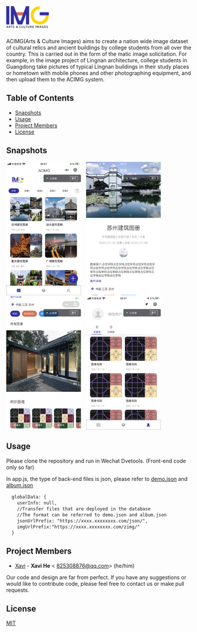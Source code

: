 # <img src='https://github.com/HeXavi8/ACIMG/blob/main/images/logo.png' height='60'/>

ACIMG(Arts & Culture Images) aims to create a nation wide image dataset of cultural relics and ancient buildings by college students from all over the country. This is carried out in the form of the matic image solicitation. For example, in the image project of Lingnan architecture, college students in Guangdong take pictures of typical Lingnan buildings in their study places or hometown with mobile phones and other photographing equipment, and then upload them to the ACIMG system.

## Table of Contents
* [Snapshots](#Snapshots)
* [Usage](#Usage)
* [Project Members](#Project_Members)
* [License](#License)

## Snapshots <a name="Snapshots"></a>

<img src='https://github.com/HeXavi8/ACIMG/blob/main/images/altas.png' width='200'/>&emsp;<img src='https://github.com/HeXavi8/ACIMG/blob/main/images/detail1.png' width='200'/>&emsp;<img src='https://github.com/HeXavi8/ACIMG/blob/main/images/detail2.png' width='200'/>&emsp;<img src='https://github.com/HeXavi8/ACIMG/blob/main/images/my.png' width='200'/>

## Usage <a name="Usage"></a>

Please clone the repository and run in Wechat Dvetools. (Front-end code only so far)

In app.js, the type of back-end files is json, please refer to [demo.json](https://github.com/HeXavi8/ACIMG/blob/main/data/demo.json) and [album.json](https://github.com/HeXavi8/ACIMG/blob/main/data/album.json)

```
  globalData: {
    userInfo: null,
    //Transfer files that are deployed in the database
    //The format can be referred to demo.json and album.json
    jsonUrlPrefix: "https://xxxx.xxxxxxxx.com/json/",
    imgUrlPrefix:"https://xxxx.xxxxxxxx.com/zimg/"
  }
```

## Project Members <a name="Project_Members"></a>
- [Xavi](https://github.com/HeXavi8) - **Xavi He** &lt; 825308876@qq.com&gt; (he/him)

Our code and design are far from perfect. If you have any suggestions or would like to contribute code, please feel free to contact us or make pull requests. </br>

## License <a name="License"></a>
[MIT](https://github.com/HeXavi8/ACIMG/blob/main/LICENSE)
